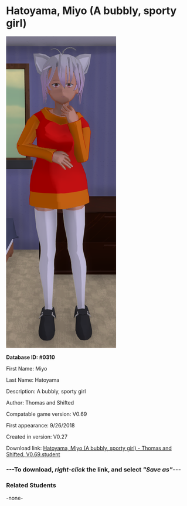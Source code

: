 # Hatoyama, Miyo (A bubbly, sporty girl)

<img src="../../Files/Images/Hatoyama, Miyo (A bubbly, sporty girl).png" title="Hatoyama, Miyo (A bubbly, sporty girl) - Thomas and Shifted, V0.69">

**Database ID: #0310**

First Name: Miyo

Last Name: Hatoyama

Description: A bubbly, sporty girl

Author: Thomas and Shifted

Compatable game version: V0.69

First appearance: 9/26/2018

Created in version: V0.27

Download link: <a href="https://raw.githubusercontent.com/Arbiter1223/Daigaku-Gurashi-Custom-Students/master/Files/Student%20Files/Hatoyama%2C%20Miyo%20(A%20bubbly%2C%20sporty%20girl)%20-%20Thomas%20and%20Shifted%2C%20V0.69.student">Hatoyama, Miyo (A bubbly, sporty girl) - Thomas and Shifted, V0.69.student</a>

### ---**To download, _right-click_ the link, and select _"Save as"_**---

### Related Students

-none-
